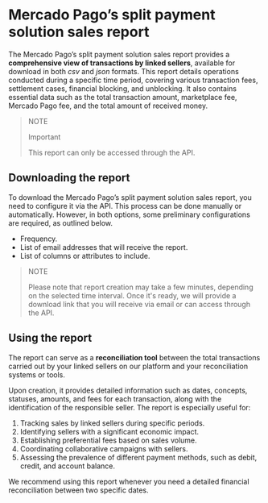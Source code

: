 # Mercado Pago’s split payment solution sales report

The Mercado Pago’s split payment solution sales report provides a **comprehensive view of transactions by linked sellers**, available for download in both _csv_ and _json_ formats. This report details operations conducted during a specific time period, covering various transaction fees, settlement cases, financial blocking, and unblocking. It also contains essential data such as the total transaction amount, marketplace fee, Mercado Pago fee, and the total amount of received money.

> NOTE
>
> Important
>
> This report can only be accessed through the API.

## Downloading the report

To download the Mercado Pago’s split payment solution sales report, you need to configure it via the API. This process can be done manually or automatically. However, in both options, some preliminary configurations are required, as outlined below.

   - Frequency.
   - List of email addresses that will receive the report.
   - List of columns or attributes to include.

> NOTE
>
> Please note that report creation may take a few minutes, depending on the selected time interval. Once it's ready, we will provide a download link that you will receive via email or can access through the API.

## Using the report

The report can serve as a **reconciliation tool** between the total transactions carried out by your linked sellers on our platform and your reconciliation systems or tools.

Upon creation, it provides detailed information such as dates, concepts, statuses, amounts, and fees for each transaction, along with the identification of the responsible seller. The report is especially useful for:

 1. Tracking sales by linked sellers during specific periods.
 2. Identifying sellers with a significant economic impact.
 3. Establishing preferential fees based on sales volume.
 4. Coordinating collaborative campaigns with sellers.
 5. Assessing the prevalence of different payment methods, such as debit, credit, and account balance.

We recommend using this report whenever you need a detailed financial reconciliation between two specific dates.

